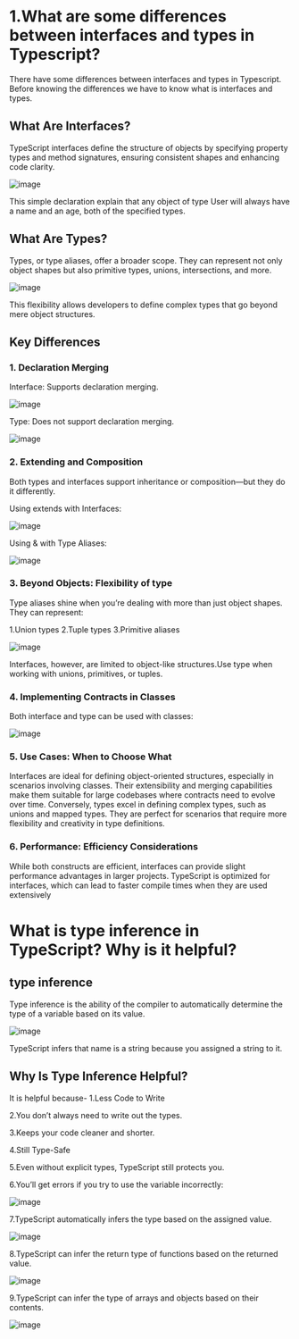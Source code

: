 # 1.What are some differences between interfaces and types in Typescript?
There have some differences between interfaces and types in Typescript. Before knowing the differences we have to know what is interfaces and types.

## What Are Interfaces?
TypeScript interfaces define the structure of objects by specifying property types and method signatures, ensuring consistent shapes and enhancing code clarity.


![image](https://github.com/user-attachments/assets/ff2b0261-e6d8-4d23-83c7-0952007b564c)

This simple declaration explain that any object of type User will always have a name and an age, both of the specified types.

## What Are Types?
Types, or type aliases, offer a broader scope. They can represent not only object shapes but also primitive types, unions, intersections, and more.

![image](https://github.com/user-attachments/assets/850d7e6d-1232-4209-8fc7-a33545c3d2d4)


This flexibility allows developers to define complex types that go beyond mere object structures.

## Key Differences

### 1. Declaration Merging

Interface: Supports declaration merging.

![image](https://github.com/user-attachments/assets/8d9c1be4-d3dc-4cf0-beb9-9afe23c77df0)



Type: Does not support declaration merging.

![image](https://github.com/user-attachments/assets/1c424615-562a-44c7-8a82-759e178f98e5)

### 2. Extending and Composition

Both types and interfaces support inheritance or composition—but they do it differently.

Using extends with Interfaces:

![image](https://github.com/user-attachments/assets/8ca6ad3a-0665-4b2d-b08c-5cea34d46109)


Using & with Type Aliases:

![image](https://github.com/user-attachments/assets/15d1bc8e-ea5c-4011-9af7-f64c47d3f6b4)



### 3. Beyond Objects: Flexibility of type
Type aliases shine when you’re dealing with more than just object shapes. They can represent:

1.Union types
2.Tuple types
3.Primitive aliases

![image](https://github.com/user-attachments/assets/c6cdc560-75f2-4c8e-b37d-15ad4aab50e1)


Interfaces, however, are limited to object-like structures.Use type when working with unions, primitives, or tuples.

### 4. Implementing Contracts in Classes

Both interface and type can be used with classes:

![image](https://github.com/user-attachments/assets/3902b5f0-ff5d-45f7-bc34-f6f75ffa1d36)




### 5. Use Cases: When to Choose What
Interfaces are ideal for defining object-oriented structures, especially in scenarios involving classes. Their extensibility and merging capabilities make them suitable for large codebases where contracts need to evolve over time.
Conversely, types excel in defining complex types, such as unions and mapped types. They are perfect for scenarios that require more flexibility and creativity in type definitions.
### 6. Performance: Efficiency Considerations
While both constructs are efficient, interfaces can provide slight performance advantages in larger projects. TypeScript is optimized for interfaces, which can lead to faster compile times when they are used extensively






# What is type inference in TypeScript? Why is it helpful?

## type inference
Type inference is the ability of the compiler to automatically determine the type of a variable based on its value.

![image](https://github.com/user-attachments/assets/2f10909b-19f4-44fc-a0c8-11f60e830d5b)



TypeScript infers that name is a string because you assigned a string to it.

## Why Is Type Inference Helpful?
It is helpful because-
1.Less Code to Write

2.You don’t always need to write out the types.

3.Keeps your code cleaner and shorter.

4.Still Type-Safe

5.Even without explicit types, TypeScript still protects you.

6.You’ll get errors if you try to use the variable incorrectly:

![image](https://github.com/user-attachments/assets/caea8de0-e21c-41dc-a8ba-1df64b8700b2)


7.TypeScript automatically infers the type based on the assigned value.

![image](https://github.com/user-attachments/assets/56d3e3a5-fc3e-48a3-93aa-42a2c494be4b)


8.TypeScript can infer the return type of functions based on the returned value.

![image](https://github.com/user-attachments/assets/26c5fdbe-c7ca-419d-81a9-3cd022aa4af6)

9.TypeScript can infer the type of arrays and objects based on their contents.

![image](https://github.com/user-attachments/assets/1310845b-f608-4b2d-aac3-ebe36dbe1b56)




